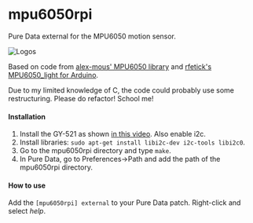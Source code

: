 # mpu6050rpi

Pure Data external for the MPU6050 motion sensor.

![Logos](https://i.imgur.com/M2A2aPZ.png)

Based on code from [alex-mous' MPU6050 library](https://github.com/alex-mous/MPU6050-C-CPP-Library-for-Raspberry-Pi) and [rfetick's MPU6050_light for Arduino](https://github.com/rfetick/MPU6050_light).

Due to my limited knowledge of C, the code could probably use some restructuring. Please do refactor! School me!

#### Installation

1. Install the GY-521 as shown [in this video](https://www.youtube.com/watch?v=JTFa5l7zAA4). Also enable i2c.
2. Install libraries: `sudo apt-get install libi2c-dev i2c-tools libi2c0`.
3. Go to the mpu6050rpi directory and type `make`.
4. In Pure Data, go to Preferences->Path and add the path of the mpu6050rpi directory.

#### How to use

Add the `[mpu6050rpi] external` to your Pure Data patch. Right-click and select *help*.
